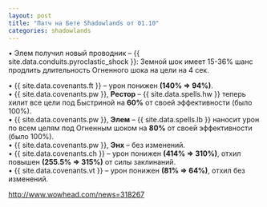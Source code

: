 ```yaml
---
layout: post
title: "Патч на Бете Shadowlands от 01.10"
categories: shadowlands 
---
```

• Элем получил новый проводник – {{ site.data.conduits.pyroclastic_shock }}: Земной шок имеет 15-36% шанс продлить длительность Огненного шока на цели на 4 сек.

• {{ site.data.covenants.ft }} – урон понижен **(140% => 94%)**.  
• {{ site.data.covenants.pw }}, **Рестор** – {{ site.data.spells.hw }} теперь хилит все цели под Быстриной на **60%** от своей эффективности (было 100%).  
• {{ site.data.covenants.pw }}, **Элем** – {{ site.data.spells.lb }} наносит урон по всем целям под Огненным шоком на **80%** от своей эффективности (было 100%).  
• {{ site.data.covenants.pw }}, **Энх** – без изменений.  
• {{ site.data.covenants.ch }} – урон понижен **(414% => 310%)**, отхил повышен **(255.5% => 315%)** от силы заклинаний.  
• {{ site.data.covenants.vt }} – урон понижен **(81% => 64%)**, отхил без изменений.

<http://www.wowhead.com/news=318267>
